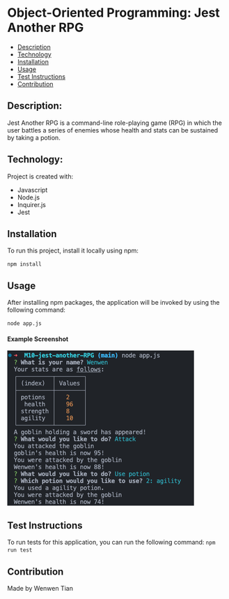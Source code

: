 # Object-Oriented Programming: Jest Another RPG

- [Description](#description)
- [Technology](#Technology)
- [Installation](#installation)
- [Usage](#usage)
- [Test Instructions](#test-instructions)
- [Contribution](#contribution)

## Description:

Jest Another RPG is a command-line role-playing game (RPG) in which the user battles a series of enemies whose health and stats can be sustained by taking a potion.

## Technology:

Project is created with:

- Javascript
- Node.js
- Inquirer.js
- Jest

## Installation

To run this project, install it locally using npm:

```
npm install
```

## Usage

After installing npm packages, the application will be invoked by using the following command:

```
node app.js
```

#### Example Screenshot

![Screenshot](./jest.png)

## Test Instructions

To run tests for this application, you can run the following command:
`npm run test`

## Contribution

Made by Wenwen Tian
